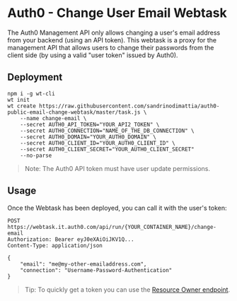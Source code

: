 # Auth0 - Change User Email Webtask

The Auth0 Management API only allows changing a user's email address from your backend (using an API token). This webtask is a proxy for the management API that allows users to change their passwords from the client side (by using a valid "user token" issued by Auth0).

## Deployment

```
npm i -g wt-cli
wt init
wt create https://raw.githubusercontent.com/sandrinodimattia/auth0-public-email-change-webtask/master/task.js \
    --name change-email \
    --secret AUTH0_API_TOKEN="YOUR_API2_TOKEN" \
    --secret AUTH0_CONNECTION="NAME_OF_THE_DB_CONNECTION" \
    --secret AUTH0_DOMAIN="YOUR_AUTH0_DOMAIN" \
    --secret AUTH0_CLIENT_ID="YOUR_AUTH0_CLIENT_ID" \
    --secret AUTH0_CLIENT_SECRET="YOUR_AUTH0_CLIENT_SECRET"
    --no-parse
```

> Note: The Auth0 API token must have user update permissions.

## Usage

Once the Webtask has been deployed, you can call it with the user's token:

```
POST https://webtask.it.auth0.com/api/run/{YOUR_CONTAINER_NAME}/change-email
Authorization: Bearer eyJ0eXAiOiJKV1Q...
Content-Type: application/json

{
    "email": "me@my-other-emailaddress.com",
    "connection": "Username-Password-Authentication"
}
```

> Tip: To quickly get a token you can use the [Resource Owner endpoint](https://auth0.com/docs/auth-api#!#post--oauth-ro).
